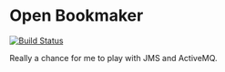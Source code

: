 Open Bookmaker
===
[![Build Status](https://api.travis-ci.org/alexec/openbookmaker.png)](https://travis-ci.org/alexec/openbookmaker)


Really a chance for me to play with JMS and ActiveMQ.